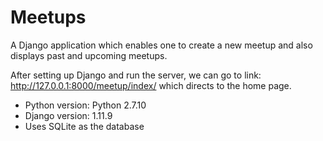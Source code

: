 # Meetups
A Django application which enables one to create a new meetup and also displays past and upcoming meetups.

After setting up Django and run the server, we can go to 
link: http://127.0.0.1:8000/meetup/index/ which directs to the home page.

* Python version: Python 2.7.10
* Django version: 1.11.9
* Uses SQLite as the database
